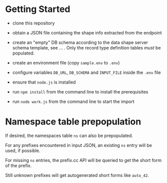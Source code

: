 # Getting Started

- clone this repository

- obtain a JSON file containing the shape info extracted from the endpoint

- create an "empty" DB schema according to the data shape server schema template, see ... . Only the record type definition tables *must* be populated.

- create an environment file (copy `sample.env` to `.env`)

- configure variables `DB_URL`, `DB_SCHEMA` and `INPUT_FILE` inside the `.env` file

- ensure that `node.js` is installed

- run `npm install` from the command line to install the prerequisites

- run `node work.js` from the command line to start the import

# Namespace table prepopulation

If desired, the namespaces table `ns` can also be prepopulated.

For any prefixes encountered in input JSON, an existing `ns` entry will be used, if possible.

For missing `ns` entries, the prefix.cc API will be queried to get the short form of the prefix.

Still unknown prefixes will get autogenerated short forms like `auto_42`.

